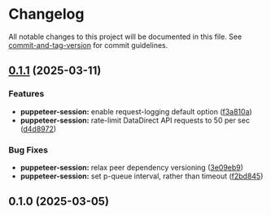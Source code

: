 # Changelog

All notable changes to this project will be documented in this file. See [commit-and-tag-version](https://github.com/absolute-version/commit-and-tag-version) for commit guidelines.

## [0.1.1](https://github.com/groton-school/myschoolapp-reporting/compare/puppeteer-session/0.1.0...puppeteer-session/0.1.1) (2025-03-11)


### Features

* **puppeteer-session:** enable request-logging default option ([f3a810a](https://github.com/groton-school/myschoolapp-reporting/commit/f3a810a6df9b8bfc93af2b556e31fd3b5b45d7af))
* **puppeteer-session:** rate-limit DataDirect API requests to 50 per sec ([d4d8972](https://github.com/groton-school/myschoolapp-reporting/commit/d4d8972a70fc75265b78f3e4079147a9bb62ab88))


### Bug Fixes

* **puppeteer-session:** relax peer dependency versioning ([3e09eb9](https://github.com/groton-school/myschoolapp-reporting/commit/3e09eb9a43e2729a5329619e741ed055c1d2eed5))
* **puppeteer-session:** set p-queue interval, rather than timeout ([f2bd845](https://github.com/groton-school/myschoolapp-reporting/commit/f2bd8457edc0616a37bf32bbda0ec1f248c4ac25))

## 0.1.0 (2025-03-05)
